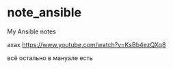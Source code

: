 # note_ansible
My Ansible notes

ахах
https://www.youtube.com/watch?v=KsBb4ezQXq8 

всё остально в мануале есть 
